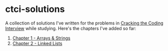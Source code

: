 # ctci-solutions

A collection of solutions I've written for the problems in [Cracking the Coding Interview](#) while studying. Here's the chapters I've added so far:

1. [Chapter 1 - Arrays & Strings](/tree/master/01-arrays-strings)
2. [Chapter 2 - Linked Lists](/tree/master/02-linked-lists)
